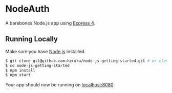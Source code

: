 # NodeAuth

A barebones Node.js app using [Express 4](http://expressjs.com/).

## Running Locally

Make sure you have [Node.js](http://nodejs.org/) installed.

```sh
$ git clone git@github.com:heroku/node-js-getting-started.git # or clone your own fork
$ cd node-js-getting-started
$ npm install
$ npm start
```

Your app should now be running on [localhost:8080](http://localhost:5000/).

